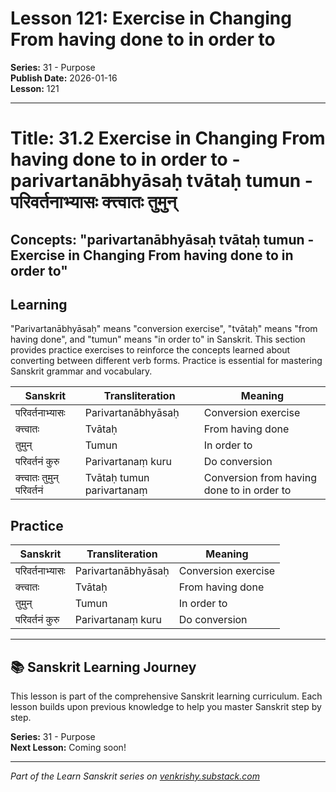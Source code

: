 # Lesson 121: Exercise in Changing From having done to in order to

**Series:** 31 - Purpose  
**Publish Date:** 2026-01-16  
**Lesson:** 121

---

# Title: 31.2 Exercise in Changing From having done to in order to - parivartanābhyāsaḥ tvātaḥ tumun - परिवर्तनाभ्यासः क्त्त्वातः तुमुन्
## Concepts: "parivartanābhyāsaḥ tvātaḥ tumun - Exercise in Changing From having done to in order to"

## Learning
"Parivartanābhyāsaḥ" means "conversion exercise", "tvātaḥ" means "from having done", and "tumun" means "in order to" in Sanskrit. This section provides practice exercises to reinforce the concepts learned about converting between different verb forms. Practice is essential for mastering Sanskrit grammar and vocabulary.

| Sanskrit           | Transliteration      | Meaning                          |
| ------------------ | -------------------- | -------------------------------- |
| परिवर्तनाभ्यासः | Parivartanābhyāsaḥ   | Conversion exercise               |
| क्त्त्वातः          | Tvātaḥ               | From having done                 |
| तुमुन्             | Tumun                | In order to                       |
| परिवर्तनं कुरु    | Parivartanaṃ kuru    | Do conversion                     |
| क्त्त्वातः तुमुन् परिवर्तनं | Tvātaḥ tumun parivartanaṃ | Conversion from having done to in order to |

## Practice
| Sanskrit           | Transliteration      | Meaning                          |
| ------------------ | -------------------- | -------------------------------- |
| परिवर्तनाभ्यासः | Parivartanābhyāsaḥ   | Conversion exercise               |
| क्त्त्वातः          | Tvātaḥ               | From having done                 |
| तुमुन्             | Tumun                | In order to                       |
| परिवर्तनं कुरु    | Parivartanaṃ kuru    | Do conversion                     |

---

## 📚 Sanskrit Learning Journey

This lesson is part of the comprehensive Sanskrit learning curriculum. Each lesson builds upon previous knowledge to help you master Sanskrit step by step.

**Series:** 31 - Purpose  
**Next Lesson:** Coming soon!

---
*Part of the Learn Sanskrit series on [venkrishy.substack.com](https://venkrishy.substack.com/s/learn_sanskrit)*
